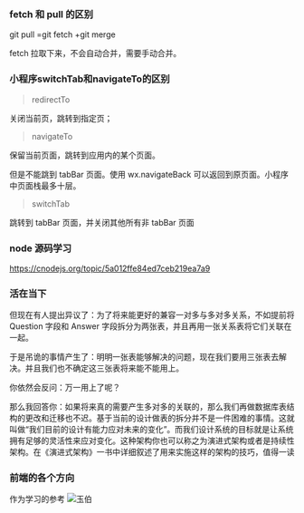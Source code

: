 ### fetch 和 pull 的区别

git pull =git fetch +git merge

fetch 拉取下来，不会自动合并，需要手动合并。

### 小程序switchTab和navigateTo的区别

> redirectTo

关闭当前页，跳转到指定页； 

> navigateTo

保留当前页面，跳转到应用内的某个页面。

但是不能跳到 tabBar 页面。使用 wx.navigateBack 可以返回到原页面。小程序中页面栈最多十层。

> switchTab

跳转到 tabBar 页面，并关闭其他所有非 tabBar 页面

### node 源码学习

https://cnodejs.org/topic/5a012ffe84ed7ceb219ea7a9

### 活在当下

但现在有人提出异议了：为了将来能更好的兼容一对多与多对多关系，不如提前将 Question 字段和 Answer 字段拆分为两张表，并且再用一张关系表将它们关联在一起。

于是吊诡的事情产生了：明明一张表能够解决的问题，现在我们要用三张表去解决。并且我们也不确定这三张表将来能不能用上。

你依然会反问：万一用上了呢？

那么我回答你：如果将来真的需要产生多对多的关联的，那么我们再做数据库表结构的更改和迁移也不迟。基于当前的设计做表的拆分并不是一件困难的事情。这就叫做“我们目前的设计有能力应对未来的变化”。而我们设计系统的目标就是让系统拥有足够的灵活性来应对变化。这种架构你也可以称之为演进式架构或者是持续性架构。在《演进式架构》一书中详细叙述了用来实施这样的架构的技巧，值得一读

### 前端的各个方向

作为学习的参考
![玉伯](http://images.scar.site/WEBRESOURCEc5a6ec6859ccc614ed5629f0ad7d6e3a.jpeg)
